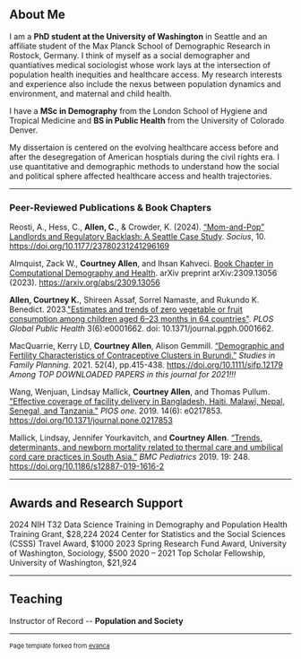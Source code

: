 ## About Me

I am a **PhD student at the University of Washington** in Seattle and an affiliate student of the Max Planck School of Demographic Research in Rostock, Germany. I think of myself as a social demographer and quantiatives medical sociologist whose work lays at the intersection of population health inequities and healthcare access. My research interests and experience also include the nexus between population dynamics and environment, and maternal and child health. 

I have a **MSc in Demography** from the London School of Hygiene and Tropical Medicine and **BS in Public Health** from the University of Colorado Denver.

My dissertaion is centered on the evolving healthcare access before and after the desegregation of American hosptials during the civil rights era. I use quantitative and demographic methods to understand how the social and political sphere affected healthcare access and health trajectories. 

---


### Peer-Reviewed Publications & Book Chapters

Reosti, A., Hess, C., **Allen, C.**, & Crowder, K. (2024). [“Mom-and-Pop” Landlords and Regulatory Backlash: A Seattle Case Study](https://journals.sagepub.com/doi/10.1177/23780231241296169). *Socius*, 10. https://doi.org/10.1177/23780231241296169

Almquist, Zack W., **Courtney Allen**, and Ihsan Kahveci. [Book Chapter in Computational Demography and Health](https://arxiv.org/abs/2309.13056). arXiv preprint arXiv:2309.13056 (2023). https://arxiv.org/abs/2309.13056

**Allen, Courtney K.**, Shireen Assaf, Sorrel Namaste, and Rukundo K. Benedict. 2023.["Estimates and trends of zero vegetable or fruit consumption among children aged 6–23 months in 64 countries"](https://journals.plos.org/globalpublichealth/article?id=10.1371/journal.pgph.0001662). *PLOS Global Public Health* 3(6):e0001662. doi: 10.1371/journal.pgph.0001662.

MacQuarrie, Kerry LD, **Courtney Allen**, Alison Gemmill. [“Demographic and Fertility Characteristics of Contraceptive Clusters in Burundi.”](https://pmc.ncbi.nlm.nih.gov/articles/PMC9293157/) *Studies in Family Planning*. 2021. 52(4), pp.415-438. https://doi.org/10.1111/sifp.12179
	*Among TOP DOWNLOADED PAPERS in this journal for 2021!!!*

Wang, Wenjuan, Lindsay Mallick, **Courtney Allen**, and Thomas Pullum. ["Effective coverage of facility delivery in Bangladesh, Haiti, Malawi, Nepal, Senegal, and Tanzania."](https://journals.plos.org/plosone/article?id=10.1371/journal.pone.0217853) *PlOS one*. 2019. 14(6): e0217853. https://doi.org/10.1371/journal.pone.0217853

Mallick, Lindsay, Jennifer Yourkavitch, and **Courtney Allen**. [“Trends, determinants, and newborn mortality related to thermal care and umbilical cord care practices in South Asia.”](https://bmcpediatr.biomedcentral.com/articles/10.1186/s12887-019-1616-2) *BMC Pediatrics* 2019. 19: 248. https://doi.org/10.1186/s12887-019-1616-2

---

## Awards and Research Support

2024	NIH T32 Data Science Training in Demography and Population Health Training Grant, $28,224
2024	Center for Statistics and the Social Sciences (CSSS) Travel Award, $1000
2023	Spring Research Fund Award, University of Washington, Sociology, $500
2020 – 2021	Top Scholar Fellowship, University of Washington, $21,924


---
## Teaching

Instructor of Record -- **Population and Society**





---
<p style="font-size:11px">Page template forked from <a href="https://github.com/evanca/quick-portfolio">evanca</a></p>
<!-- Remove above link if you don't want to attibute -->
